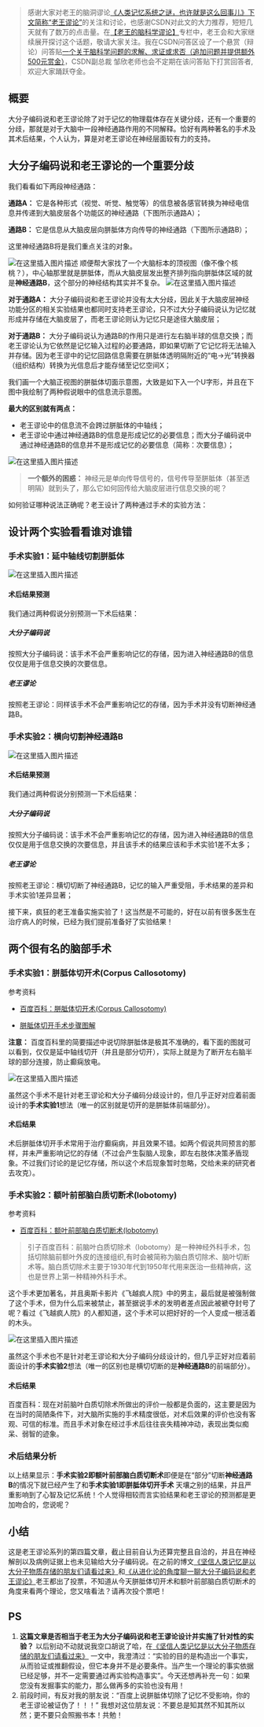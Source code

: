 ﻿> 感谢大家对老王的脑洞谬论[《人类记忆系统之谜，也许就是这么回事儿》下文简称“老王谬论”](https://blog.csdn.net/ttm2d/article/details/122109466)的关注和讨论，也感谢CSDN对此文的大力推荐，短短几天就有了数万的点击量。在[【老王的脑科学谬论】](https://blog.csdn.net/ttm2d/category_11623841.html)专栏中，老王会和大家继续展开探讨这个话题，敬请大家关注。我在CSDN问答区设了一个悬赏（辩论）问答贴[一个关于脑科学问题的求解、求证或求否（追加问题并提供额外500元赏金）](https://ask.csdn.net/questions/7639152)，CSDN副总裁 邹欣老师也会不定期在该问答贴下打赏回答者,欢迎大家踊跃夺金。




## 概要
大分子编码说和老王谬论除了对于记忆的物理载体存在关键分歧，还有一个重要的分歧，那就是对于大脑中一段神经通路作用的不同解释。恰好有两种著名的手术及其术后结果，个人认为，算是对老王谬论在神经层面较有力的支持。



## 大分子编码说和老王谬论的一个重要分歧
我们看看如下两段神经通路：

**通路A：** 它是各种形式（视觉、听觉、触觉等）的信息被各感官转换为神经电信息并传递到大脑皮层各个功能区的神经通路（下图所示通路A）；

**通路B：** 它是信息从大脑皮层向胼胝体方向传导的神经通路（下图所示通路B）；

这里神经通路B将是我们重点关注的对象。

![在这里插入图片描述](https://img-blog.csdnimg.cn/0fca8a1e955349acb095aaf2bc01b485.png)
顺便帮大家找了一个大脑标本的顶视图（像不像个核桃？），中心轴那里就是胼胝体，而从大脑皮层发出整齐排列指向胼胝体区域的就是**神经通路B**，这个部分的神经结构其实并不复杂。
![在这里插入图片描述](https://img-blog.csdnimg.cn/36af25c223b04a3c8a7a478f410dbd50.png)



**对于通路A：** 大分子编码说和老王谬论并没有太大分歧，因此关于大脑皮层神经功能分区的相关实验结果也都同时支持老王谬论，只不过大分子编码说认为记忆就形成并存储在大脑皮层了，而老王谬论则认为记忆只是途径大脑皮层；

**对于通路B：** 大分子编码说认为通路B的作用只是进行左右脑半球的信息交换；而老王谬论认为它依然是记忆输入过程的必要通路，即如果切断了它记忆将无法输入并存储。因为老王谬中的记忆回路信息需要在胼胝体透明隔附近的“电→光”转换器（组织结构）转换为光信息后才能存储至记忆空间X；


我们画一个大脑正视图的胼胝体切面示意图，大致是如下入一个U字形，并且在下图中我绘制了两种假说眼中的信息流示意图。

**最大的区别就有两点：**

- 老王谬论中的信息流不会跨过胼胝体的中轴线；
- 老王谬论中通过神经通路B的信息是形成记忆的必要信息；而大分子编码说中通过神经通路B的信息并不是形成记忆的必要信息（简称：次要信息）；


![在这里插入图片描述](https://img-blog.csdnimg.cn/ad245e4b9e3a4fc0833dedc9820ee6d1.png)
> **一个额外的困惑：** 神经元是单向传导信号的，信号传导至胼胝体（甚至透明隔）就到头了，那么它如何回传给大脑皮层进行信息交换的呢？


如何验证哪种说法正确呢？老王设计了两种通过手术的实验方法：


## 设计两个实验看看谁对谁错

### 手术实验1：延中轴线切割胼胝体

![在这里插入图片描述](https://img-blog.csdnimg.cn/870f0226c0ee4abe9c18cbc4464d142a.png)


#### 术后结果预测

我们通过两种假说分别预测一下术后结果：

##### 大分子编码说
按照大分子编码说：该手术不会严重影响记忆的存储，因为进入神经通路B的信息仅仅是用于信息交换的次要信息。

##### 老王谬论

按照老王谬论：同样该手术不会严重影响记忆的存储，因为手术并没有切断神经通路B。


### 手术实验2：横向切割神经通路B

![在这里插入图片描述](https://img-blog.csdnimg.cn/a4646f8caa254d22ad759c0ced71285a.png)
#### 术后结果预测

我们通过两种假说分别预测一下术后结果：

##### 大分子编码说


按照大分子编码说：该手术不会严重影响记忆的存储，因为进入神经通路B的信息仅仅是用于信息交换的次要信息，并且该手术的结果应该和手术实验1差不太多；

##### 老王谬论

按照老王谬论：横切切断了神经通路B，记忆的输入严重受阻，手术结果的差异和手术实验1差异显著；

接下来，疯狂的老王准备实施实验了！这当然是不可能的，好在以前有很多医生在治疗病人的时候，已经为我们提前准备好了实验结果！


## 两个很有名的脑部手术


###  手术实验1：胼胝体切开术(Corpus Callosotomy)
参考资料

- [百度百科：胼胝体切开术(Corpus Callosotomy)](https://baike.baidu.com/item/%E8%83%BC%E8%83%9D%E4%BD%93%E5%88%87%E5%BC%80%E6%9C%AF/10495723)

- [胼胝体切开手术步骤图解](https://jbk.jiankang.com/shoushu/609/buzhou/)



**注意：** 百度百科里的简要描述中说切除胼胝体是极其不准确的，看下面的图就可以看到，仅仅是延中轴线切开（并且是部分切开），实际上就是为了断开左右脑半球的部分连接，防止癫痫放电。

![在这里插入图片描述](https://img-blog.csdnimg.cn/402e2cfba103473e990fd02a8936edbe.png)

虽然这个手术不是针对老王谬论和大分子编码分歧设计的，但几乎正好对应着前面设计的**手术实验1**想法（唯一的区别就是切开的是胼胝体前端部分）。



#### 术后结果

术后胼胝体切开手术常用于治疗癫痫病，并且效果不错。如两个假说共同预言的那样，并未严重影响记忆的存储（不过会产生裂脑人现象，即左右肢体决策矛盾现象。不过我们讨论的是记忆存储，所以这个术后现象暂时忽略，交给未来的研究者去攻克）。








### 手术实验2：额叶前部脑白质切断术(lobotomy)

参考资料

- [百度百科：额叶前部脑白质切断术(lobotomy)](https://baike.baidu.com/item/%E9%A2%9D%E5%8F%B6%E5%89%8D%E9%83%A8%E8%84%91%E7%99%BD%E8%B4%A8%E5%88%87%E6%96%AD%E6%9C%AF/14098757)


> 引子百度百科：前脑叶白质切除术（lobotomy）是一种神经外科手术，包括切除脑前额叶外皮的连接组织,有时会被简称为脑白质切除术、脑叶切断术等。脑白质切除术主要于1930年代到1950年代用来医治一些精神病，这也是世界上第一种精神外科手术。

这个手术更加著名，并且奥斯卡影片《飞越疯人院》中的男主，最后就是被强制做了这个手术，但为什么后来被禁止，甚至据说手术的发明者差点因此被褫夺封号了呢？看过《飞越疯人院》的人都知道，这个手术可以把好好的一个人变成一根活着的木头。

![在这里插入图片描述](https://img-blog.csdnimg.cn/32a7ce07752a4240818103cb90d0a0f5.png)

虽然这个手术也不是针对老王谬论和大分子编码分歧设计的，但几乎正好对应着前面设计的**手术实验2**想法（唯一的区别也是横切切断的是**神经通路B**的前端部分）。


#### 术后结果


百度百科：现在对前脑叶白质切除术所做出的评价一般都是负面的，这主要是因为在当时的简陋条件下，对大脑所实施的手术精度很低，对术后效果的评价也没有客观、可信的标准。而且手术对象在经过手术后往往丧失精神冲动，表现出类似痴呆、弱智的迹象。


### 术后结果分析


以上结果显示：**手术实验2即额叶前部脑白质切断术**即便是在“部分”切断**神经通路B**的情况下就已经产生了和**手术实验1即胼胝体切开手术** 天壤之别的结果，并且严重影响到了心智及记忆系统！个人觉得相较而言实验结果和老王谬论的预测都是更加吻合的，您说呢？


## 小结
这是老王谬论系列的第四篇文章，截止目前自认为还算完整且自洽的，并且在神经解剖以及病例证据上也未见输给大分子编码说。在之前的博文[《坚信人类记忆是以大分子物质存储的朋友们请看过来》](https://blog.csdn.net/ttm2d/article/details/122840958)和[《从进化论的角度聊一聊大分子编码说和老王谬论》](https://blog.csdn.net/ttm2d/article/details/122856238)老王都出了投票，不知道从今天胼胝体切开术和额叶前部脑白质切断术的角度来看两个理论，您又啥看法？请再次投个票吧！



## PS
1. **这篇文章是否相当于老王为大分子编码说和老王谬论设计并实施了针对性的实验？** 以后别动不动就说我空口胡说了哈，在[《坚信人类记忆是以大分子物质存储的朋友们请看过来》](https://blog.csdn.net/ttm2d/article/details/122840958) 一文中，我澄清过：“实验的目的是构造出一个事实，从而验证或推翻假设，但它本身并不是必要条件。当产生一个理论的事实依据已经足够，并不一定需要通过再实验构造事实”。今天还想再补充一句：如果您没有发掘事实的能力，那么做再多的实验也没有用！
2. 前段时间，有反对我的朋友说：“百度上说胼胝体切除了记忆不受影响，你的老王谬论被证伪了！！！” 我想对这位朋友说：不要总是知其然不知其所以然；更不要只会照搬书本！共勉！

